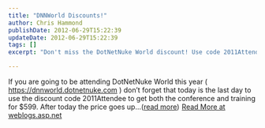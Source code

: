 ```yaml
---
title: "DNNWorld Discounts!"
author: Chris Hammond
publishDate: 2012-06-29T15:22:39
updateDate: 2012-06-29T15:22:39
tags: []
excerpt: "Don't miss the DotNetNuke World discount! Use code 2011Attendee for conference and training at $599 today."

---
```

If you are going to be attending DotNetNuke World this year ( https://dnnworld.dotnetnuke.com ) don’t forget that today is the last day to use the discount code 2011Attendee to get both the conference and training for $599. After today the price goes up...(<a href="https://weblogs.asp.net/christoc/archive/2012/06/29/dnnworld-discounts.aspx">read more</a>)<img src="https://weblogs.asp.net/aggbug.aspx?PostID=8671693" width="1" height="1"> <a href="https://weblogs.asp.net/christoc/archive/2012/06/29/dnnworld-discounts.aspx">Read More at weblogs.asp.net</a>




